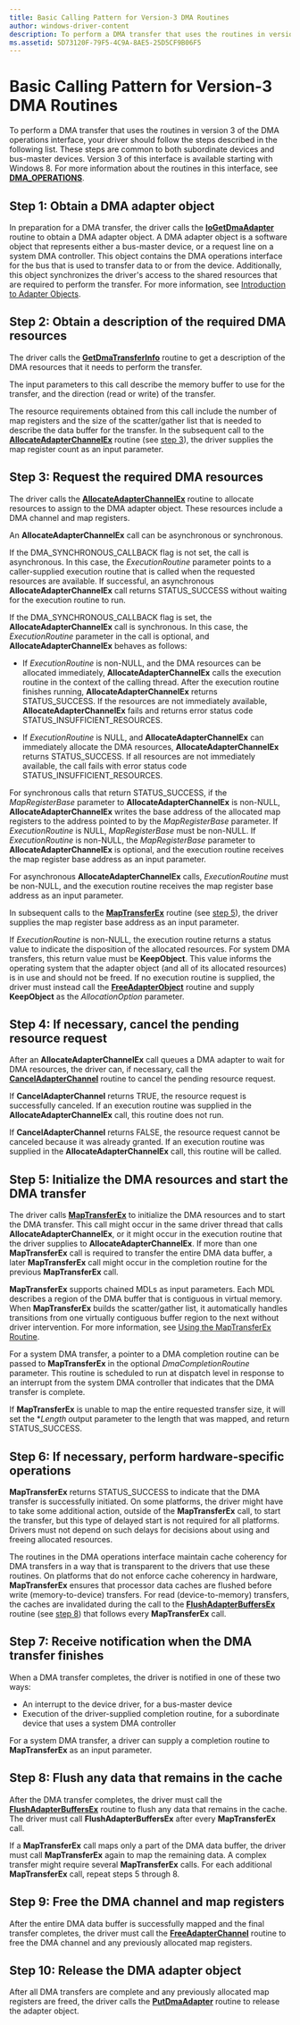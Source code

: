 ```yaml
---
title: Basic Calling Pattern for Version-3 DMA Routines
author: windows-driver-content
description: To perform a DMA transfer that uses the routines in version 3 of the DMA operations interface, your driver should follow the steps described in the following list.
ms.assetid: 5D73120F-79F5-4C9A-8AE5-25D5CF9B06F5
---
```


# Basic Calling Pattern for Version-3 DMA Routines


To perform a DMA transfer that uses the routines in version 3 of the DMA operations interface, your driver should follow the steps described in the following list. These steps are common to both subordinate devices and bus-master devices. Version 3 of this interface is available starting with Windows 8. For more information about the routines in this interface, see [**DMA\_OPERATIONS**](https://msdn.microsoft.com/library/windows/hardware/ff544071).

## Step 1: Obtain a DMA adapter object


In preparation for a DMA transfer, the driver calls the [**IoGetDmaAdapter**](https://msdn.microsoft.com/library/windows/hardware/ff549220) routine to obtain a DMA adapter object. A DMA adapter object is a software object that represents either a bus-master device, or a request line on a system DMA controller. This object contains the DMA operations interface for the bus that is used to transfer data to or from the device. Additionally, this object synchronizes the driver's access to the shared resources that are required to perform the transfer. For more information, see [Introduction to Adapter Objects](introduction-to-adapter-objects.md).

## Step 2: Obtain a description of the required DMA resources


The driver calls the [**GetDmaTransferInfo**](https://msdn.microsoft.com/library/windows/hardware/hh451125) routine to get a description of the DMA resources that it needs to perform the transfer.

The input parameters to this call describe the memory buffer to use for the transfer, and the direction (read or write) of the transfer.

The resource requirements obtained from this call include the number of map registers and the size of the scatter/gather list that is needed to describe the data buffer for the transfer. In the subsequent call to the [**AllocateAdapterChannelEx**](https://msdn.microsoft.com/library/windows/hardware/hh406340) routine (see [step 3](#step-3)), the driver supplies the map register count as an input parameter.

## Step 3: Request the required DMA resources


The driver calls the [**AllocateAdapterChannelEx**](https://msdn.microsoft.com/library/windows/hardware/hh406340) routine to allocate resources to assign to the DMA adapter object. These resources include a DMA channel and map registers.

An **AllocateAdapterChannelEx** call can be asynchronous or synchronous.

If the DMA\_SYNCHRONOUS\_CALLBACK flag is not set, the call is asynchronous. In this case, the *ExecutionRoutine* parameter points to a caller-supplied execution routine that is called when the requested resources are available. If successful, an asynchronous **AllocateAdapterChannelEx** call returns STATUS\_SUCCESS without waiting for the execution routine to run.

If the DMA\_SYNCHRONOUS\_CALLBACK flag is set, the **AllocateAdapterChannelEx** call is synchronous. In this case, the *ExecutionRoutine* parameter in the call is optional, and **AllocateAdapterChannelEx** behaves as follows:

-   If *ExecutionRoutine* is non-NULL, and the DMA resources can be allocated immediately, **AllocateAdapterChannelEx** calls the execution routine in the context of the calling thread. After the execution routine finishes running, **AllocateAdapterChannelEx** returns STATUS\_SUCCESS. If the resources are not immediately available, **AllocateAdapterChannelEx** fails and returns error status code STATUS\_INSUFFICIENT\_RESOURCES.

-   If *ExecutionRoutine* is NULL, and **AllocateAdapterChannelEx** can immediately allocate the DMA resources, **AllocateAdapterChannelEx** returns STATUS\_SUCCESS. If all resources are not immediately available, the call fails with error status code STATUS\_INSUFFICIENT\_RESOURCES.

For synchronous calls that return STATUS\_SUCCESS, if the *MapRegisterBase* parameter to **AllocateAdapterChannelEx** is non-NULL, **AllocateAdapterChannelEx** writes the base address of the allocated map registers to the address pointed to by the *MapRegisterBase* parameter. If *ExecutionRoutine* is NULL, *MapRegisterBase* must be non-NULL. If *ExecutionRoutine* is non-NULL, the *MapRegisterBase* parameter to **AllocateAdapterChannelEx** is optional, and the execution routine receives the map register base address as an input parameter.

For asynchronous **AllocateAdapterChannelEx** calls, *ExecutionRoutine* must be non-NULL, and the execution routine receives the map register base address as an input parameter.

In subsequent calls to the [**MapTransferEx**](https://msdn.microsoft.com/library/windows/hardware/hh406521) routine (see [step 5](#step-5)), the driver supplies the map register base address as an input parameter.

If *ExecutionRoutine* is non-NULL, the execution routine returns a status value to indicate the disposition of the allocated resources. For system DMA transfers, this return value must be **KeepObject**. This value informs the operating system that the adapter object (and all of its allocated resources) is in use and should not be freed. If no execution routine is supplied, the driver must instead call the [**FreeAdapterObject**](https://msdn.microsoft.com/library/windows/hardware/hh451107) routine and supply **KeepObject** as the *AllocationOption* parameter.

## Step 4: If necessary, cancel the pending resource request


After an **AllocateAdapterChannelEx** call queues a DMA adapter to wait for DMA resources, the driver can, if necessary, call the [**CancelAdapterChannel**](https://msdn.microsoft.com/library/windows/hardware/hh406374) routine to cancel the pending resource request.

If **CancelAdapterChannel** returns TRUE, the resource request is successfully canceled. If an execution routine was supplied in the **AllocateAdapterChannelEx** call, this routine does not run.

If **CancelAdapterChannel** returns FALSE, the resource request cannot be canceled because it was already granted. If an execution routine was supplied in the **AllocateAdapterChannelEx** call, this routine will be called.

## Step 5: Initialize the DMA resources and start the DMA transfer


The driver calls [**MapTransferEx**](https://msdn.microsoft.com/library/windows/hardware/hh406521) to initialize the DMA resources and to start the DMA transfer. This call might occur in the same driver thread that calls **AllocateAdapterChannelEx**, or it might occur in the execution routine that the driver supplies to **AllocateAdapterChannelEx**. If more than one **MapTransferEx** call is required to transfer the entire DMA data buffer, a later **MapTransferEx** call might occur in the completion routine for the previous **MapTransferEx** call.

**MapTransferEx** supports chained MDLs as input parameters. Each MDL describes a region of the DMA buffer that is contiguous in virtual memory. When **MapTransferEx** builds the scatter/gather list, it automatically handles transitions from one virtually contiguous buffer region to the next without driver intervention. For more information, see [Using the MapTransferEx Routine](using-the-maptransferex-routine.md).

For a system DMA transfer, a pointer to a DMA completion routine can be passed to **MapTransferEx** in the optional *DmaCompletionRoutine* parameter. This routine is scheduled to run at dispatch level in response to an interrupt from the system DMA controller that indicates that the DMA transfer is complete.

If **MapTransferEx** is unable to map the entire requested transfer size, it will set the \**Length* output parameter to the length that was mapped, and return STATUS\_SUCCESS.

## Step 6: If necessary, perform hardware-specific operations


**MapTransferEx** returns STATUS\_SUCCESS to indicate that the DMA transfer is successfully initiated. On some platforms, the driver might have to take some additional action, outside of the **MapTransferEx** call, to start the transfer, but this type of delayed start is not required for all platforms. Drivers must not depend on such delays for decisions about using and freeing allocated resources.

The routines in the DMA operations interface maintain cache coherency for DMA transfers in a way that is transparent to the drivers that use these routines. On platforms that do not enforce cache coherency in hardware, **MapTransferEx** ensures that processor data caches are flushed before write (memory-to-device) transfers. For read (device-to-memory) transfers, the caches are invalidated during the call to the [**FlushAdapterBuffersEx**](https://msdn.microsoft.com/library/windows/hardware/hh451102) routine (see [step 8](#step-8)) that follows every **MapTransferEx** call.

## Step 7: Receive notification when the DMA transfer finishes


When a DMA transfer completes, the driver is notified in one of these two ways:

-   An interrupt to the device driver, for a bus-master device
-   Execution of the driver-supplied completion routine, for a subordinate device that uses a system DMA controller

For a system DMA transfer, a driver can supply a completion routine to **MapTransferEx** as an input parameter.
## Step 8: Flush any data that remains in the cache


After the DMA transfer completes, the driver must call the [**FlushAdapterBuffersEx**](https://msdn.microsoft.com/library/windows/hardware/hh451102) routine to flush any data that remains in the cache. The driver must call **FlushAdapterBuffersEx** after every **MapTransferEx** call.

If a **MapTransferEx** call maps only a part of the DMA data buffer, the driver must call **MapTransferEx** again to map the remaining data. A complex transfer might require several **MapTransferEx** calls. For each additional **MapTransferEx** call, repeat steps 5 through 8.

## Step 9: Free the DMA channel and map registers


After the entire DMA data buffer is successfully mapped and the final transfer completes, the driver must call the [**FreeAdapterChannel**](https://msdn.microsoft.com/library/windows/hardware/ff549101) routine to free the DMA channel and any previously allocated map registers.

## Step 10: Release the DMA adapter object


After all DMA transfers are complete and any previously allocated map registers are freed, the driver calls the [**PutDmaAdapter**](https://msdn.microsoft.com/library/windows/hardware/ff559965) routine to release the adapter object.

 

 




